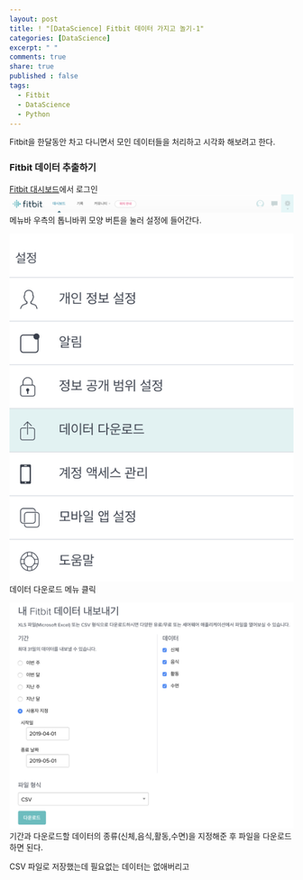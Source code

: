 ```yaml
---
layout: post
title: ! "[DataScience] Fitbit 데이터 가지고 놀기-1"
categories: [DataScience]
excerpt: " "
comments: true
share: true
published : false
tags:
  - Fitbit
  - DataScience
  - Python
---
```


Fitbit을 한달동안 차고 다니면서 모인 데이터들을 처리하고 시각화 해보려고 한다.


### Fitbit 데이터 추출하기
[Fitbit 대시보드](https://www.fitbit.com/)에서 로그인
![](/assets/posts/fitbit/fitbit_setting.png)
메뉴바 우측의 톱니바퀴 모양 버튼을 눌러 설정에 들어간다.

![](/assets/posts/fitbit/fitbit_dataDownload.png)
데이터 다운로드 메뉴 클릭

![](/assets/posts/fitbit/fitbit_dataExport.png)
기간과 다운로드할 데이터의 종류(신체,음식,활동,수면)을 지정해준 후 파일을 다운로드하면 된다.

CSV 파일로 저장했는데 필요없는 데이터는 없애버리고 
